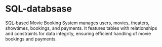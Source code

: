 # SQL-databsase
SQL-based Movie Booking System manages users, movies, theaters, showtimes, bookings, and payments. It features tables with relationships and constraints for data integrity, ensuring efficient handling of movie bookings and payments.
